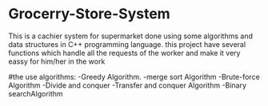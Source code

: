 # Grocerry-Store-System
This is a cachier system for supermarket done using some algorithms and data structures in C++ programming language.
this project have several functions which handle all the requests of the worker and make it very eassy for him/her in the work

#the use algorithms:
-Greedy Algorithm.
-merge sort Algorithm
-Brute-force Algorithm
-Divide and conquer
-Transfer and conquer Algorithm
-Binary searchAlgorithm
